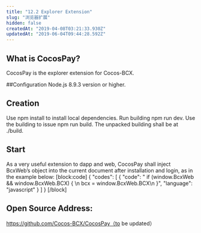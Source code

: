 ```yaml
---
title: "12.2 Explorer Extension"
slug: "浏览器扩展"
hidden: false
createdAt: "2019-04-08T03:21:33.930Z"
updatedAt: "2019-06-04T09:44:28.592Z"
---
```

## What is CocosPay?
CocosPay is the explorer extension for Cocos-BCX.

##Configuration
Node.js 8.9.3 version or higher.

## Creation
Use npm install to install local dependencies.
Run building npm run dev.
Use the building to issue npm run build.
The unpacked building shall be at ./build.

## Start
As a very useful extension to dapp and web, CocosPay shall inject BcxWeb’s object into the current document after installation and login, as in the example below:
[block:code]
{
  "codes": [
    {
      "code": "  if (window.BcxWeb && window.BcxWeb.BCX) { \n      bcx = window.BcxWeb.BCX\n    }",
      "language": "javascript"
    }
  ]
}
[/block]
## Open Source Address:
https://github.com/Cocos-BCX/CocosPay（to be updated）